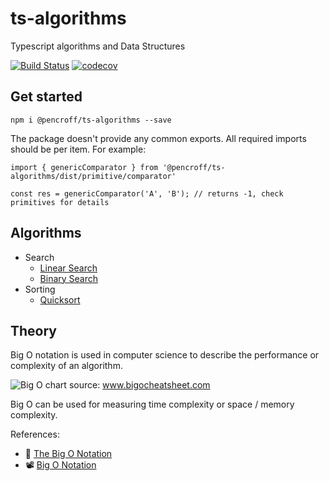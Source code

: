 # ts-algorithms
Typescript algorithms and Data Structures

[![Build Status](https://travis-ci.org/Pencroff/ts-algorithms.svg?branch=master)](https://travis-ci.org/Pencroff/ts-algorithms)
[![codecov](https://codecov.io/gh/Pencroff/ts-algorithms/branch/master/graph/badge.svg)](https://codecov.io/gh/Pencroff/ts-algorithms)

## Get started

`npm i @pencroff/ts-algorithms --save`

The package doesn't provide any common exports. All required imports should be per item.
For example:

```
import { genericComparator } from '@pencroff/ts-algorithms/dist/primitive/comparator'

const res = genericComparator('A', 'B'); // returns -1, check primitives for details
```

## Algorithms

* Search
    * [Linear Search](https://ts-algorithms.pencroff.com/modules/search.html#linearindexof)
    * [Binary Search](https://ts-algorithms.pencroff.com/modules/search.html#binaryindexof)
* Sorting
    * [Quicksort](https://ts-algorithms.pencroff.com/modules/sort.html#qsort)

## Theory

Big O notation is used in computer science to describe the performance or complexity of an algorithm.

![Big O chart](https://ts-algorithms.pencroff.com/assets/big-o-chart.svg)
source: www.bigocheatsheet.com

Big O can be used for measuring time complexity or space / memory complexity.

References:

* 📝 [The Big O Notation](https://dev.to/sarah_chima/the-big-o-notation-an-introduction-34f7)
* 📽️ [Big O Notation](https://www.youtube.com/watch?v=v4cd1O4zkGw)
